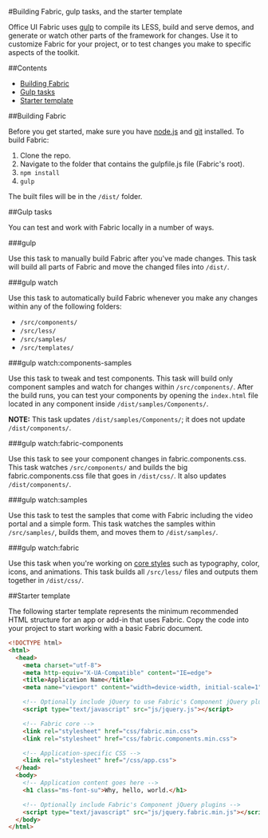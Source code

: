 #Building Fabric, gulp tasks, and the starter template

Office UI Fabric uses [gulp](http://gulpjs.com/) to compile its LESS, build and serve demos, and generate or watch other parts of the framework for changes. Use it to customize Fabric for your project, or to test changes you make to specific aspects of the toolkit.

##Contents

- [Building Fabric](#building-fabric)
- [Gulp tasks](#gulp-tasks)
- [Starter template](#starter-template)

##Building Fabric

Before you get started, make sure you have [node.js](https://nodejs.org/) and [git](https://git-scm.com/) installed. To build Fabric:

1. Clone the repo.
2. Navigate to the folder that contains the gulpfile.js file (Fabric's root).
3. `npm install`
4. `gulp`

The built files will be in the `/dist/` folder.

##Gulp tasks

You can test and work with Fabric locally in a number of ways. 

###gulp

Use this task to manually build Fabric after you've made changes. This task will build all parts of Fabric and move the changed files into `/dist/`.

###gulp watch

Use this task to automatically build Fabric whenever you make any changes within any of the following folders: 
- `/src/components/`
- `/src/less/`
- `/src/samples/`
- `/src/templates/`

###gulp watch:components-samples

Use this task to tweak and test components. This task will build only component samples and watch for changes within `/src/components/`. After the build runs, you can test your components by opening the `index.html` file located in any component inside `/dist/samples/Components/`.

**NOTE:** This task updates `/dist/samples/Components/`; it does not update `/dist/components/`.

###gulp watch:fabric-components

Use this task to see your component changes in fabric.components.css. This task watches `/src/components/` and builds the big fabric.components.css file that goes in `/dist/css/`. It also updates `/dist/components/`.

###gulp watch:samples

Use this task to test the samples that come with Fabric including the video portal and a simple form. This task watches the samples within `/src/samples/`, builds them, and moves them to `/dist/samples/`.

###gulp watch:fabric

Use this task when you're working on [core styles](http://dev.office.com/fabric/styles) such as typography, color, icons, and animations. This task builds all `/src/less/` files and outputs them together in `/dist/css/`.

##Starter template

The following starter template represents the minimum recommended HTML structure for an app or add-in that uses Fabric. Copy the code into your project to start working with a basic Fabric document.

```html
<!DOCTYPE html>
<html>
  <head>
    <meta charset="utf-8">
    <meta http-equiv="X-UA-Compatible" content="IE=edge">
    <title>Application Name</title>
    <meta name="viewport" content="width=device-width, initial-scale=1">

    <!-- Optionally include jQuery to use Fabric's Component jQuery plugins -->
    <script type="text/javascript" src="js/jquery.js"></script>

    <!-- Fabric core -->
    <link rel="stylesheet" href="css/fabric.min.css">
    <link rel="stylesheet" href="css/fabric.components.min.css">

    <!-- Application-specific CSS -->
    <link rel="stylesheet" href="/css/app.css">
  </head>
  <body>
    <!-- Application content goes here -->
    <h1 class="ms-font-su">Why, hello, world.</h1>

    <!-- Optionally include Fabric's Component jQuery plugins -->
    <script type="text/javascript" src="js/jquery.fabric.min.js"></script>
  </body>
</html>
```
